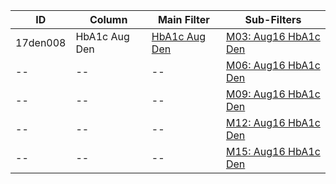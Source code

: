 ID | Column | Main Filter | Sub-Filters | 
-- | ------ | -------| -----------|
17den008| HbA1c Aug Den | [HbA1c Aug Den](https://github.com/Edward-Yao31/Salud-Y-Vida-Report/blob/master/main-filters/den/HbA1c%20Aug%20Den) | [M03: Aug16 HbA1c Den](https://github.com/Edward-Yao31/Salud-Y-Vida-Report/blob/master/sub-filters/den/M03:%20Aug16%20HbA1c%20Den)
-- | --| --|[M06: Aug16 HbA1c Den](https://github.com/Edward-Yao31/Salud-Y-Vida-Report/blob/master/sub-filters/den/M06:%20Aug16%20HbA1c%20Den)|
-- | --| --|[M09: Aug16 HbA1c Den](https://github.com/Edward-Yao31/Salud-Y-Vida-Report/blob/master/sub-filters/den/M09:%20Aug16%20HbA1c%20Den)|
-- | --| --|[M12: Aug16 HbA1c Den](https://github.com/Edward-Yao31/Salud-Y-Vida-Report/blob/master/sub-filters/den/M12:%20Aug16%20HbA1c%20Den)|
-- | --| --|[M15: Aug16 HbA1c Den](https://github.com/Edward-Yao31/Salud-Y-Vida-Report/blob/master/sub-filters/den/M15:%20Aug16%20HbA1c%20Den)|
